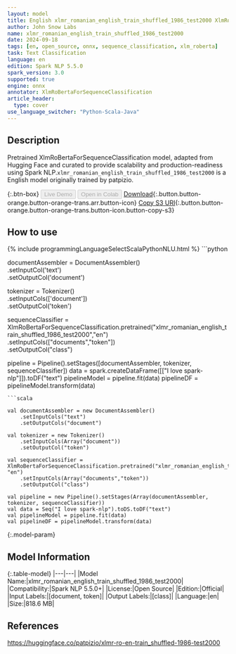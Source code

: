 ```yaml
---
layout: model
title: English xlmr_romanian_english_train_shuffled_1986_test2000 XlmRoBertaForSequenceClassification from patpizio
author: John Snow Labs
name: xlmr_romanian_english_train_shuffled_1986_test2000
date: 2024-09-18
tags: [en, open_source, onnx, sequence_classification, xlm_roberta]
task: Text Classification
language: en
edition: Spark NLP 5.5.0
spark_version: 3.0
supported: true
engine: onnx
annotator: XlmRoBertaForSequenceClassification
article_header:
  type: cover
use_language_switcher: "Python-Scala-Java"
---
```


## Description

Pretrained XlmRoBertaForSequenceClassification model, adapted from Hugging Face and curated to provide scalability and production-readiness using Spark NLP.`xlmr_romanian_english_train_shuffled_1986_test2000` is a English model originally trained by patpizio.

{:.btn-box}
<button class="button button-orange" disabled>Live Demo</button>
<button class="button button-orange" disabled>Open in Colab</button>
[Download](https://s3.amazonaws.com/auxdata.johnsnowlabs.com/public/models/xlmr_romanian_english_train_shuffled_1986_test2000_en_5.5.0_3.0_1726632796711.zip){:.button.button-orange.button-orange-trans.arr.button-icon}
[Copy S3 URI](s3://auxdata.johnsnowlabs.com/public/models/xlmr_romanian_english_train_shuffled_1986_test2000_en_5.5.0_3.0_1726632796711.zip){:.button.button-orange.button-orange-trans.button-icon.button-copy-s3}

## How to use



<div class="tabs-box" markdown="1">
{% include programmingLanguageSelectScalaPythonNLU.html %}
```python
     
documentAssembler = DocumentAssembler() \
    .setInputCol('text') \
    .setOutputCol('document')
    
tokenizer = Tokenizer() \
    .setInputCols(['document']) \
    .setOutputCol('token')

sequenceClassifier  = XlmRoBertaForSequenceClassification.pretrained("xlmr_romanian_english_train_shuffled_1986_test2000","en") \
     .setInputCols(["documents","token"]) \
     .setOutputCol("class")

pipeline = Pipeline().setStages([documentAssembler, tokenizer, sequenceClassifier])
data = spark.createDataFrame([["I love spark-nlp"]]).toDF("text")
pipelineModel = pipeline.fit(data)
pipelineDF = pipelineModel.transform(data)

```
```scala

val documentAssembler = new DocumentAssembler()
    .setInputCols("text")
    .setOutputCols("document")
    
val tokenizer = new Tokenizer()
    .setInputCols(Array("document"))
    .setOutputCol("token")

val sequenceClassifier = XlmRoBertaForSequenceClassification.pretrained("xlmr_romanian_english_train_shuffled_1986_test2000", "en")
    .setInputCols(Array("documents","token")) 
    .setOutputCol("class") 
    
val pipeline = new Pipeline().setStages(Array(documentAssembler, tokenizer, sequenceClassifier))
val data = Seq("I love spark-nlp").toDS.toDF("text")
val pipelineModel = pipeline.fit(data)
val pipelineDF = pipelineModel.transform(data)

```
</div>

{:.model-param}
## Model Information

{:.table-model}
|---|---|
|Model Name:|xlmr_romanian_english_train_shuffled_1986_test2000|
|Compatibility:|Spark NLP 5.5.0+|
|License:|Open Source|
|Edition:|Official|
|Input Labels:|[document, token]|
|Output Labels:|[class]|
|Language:|en|
|Size:|818.6 MB|

## References

https://huggingface.co/patpizio/xlmr-ro-en-train_shuffled-1986-test2000